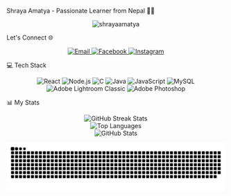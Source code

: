 Shraya Amatya - Passionate Learner from Nepal 👨‍💻
<p align="center">
  <img src="https://komarev.com/ghpvc/?username=Shraya-Amatya&label=Profile%20views&color=0e75b6&style=flat" alt="shrayaamatya" />
</p>
Let's Connect 🌐
<p align="center">
  <a href="mailto:shrayaamatya7@gmail.com">
    <img src="https://img.shields.io/badge/Email-D14836?style=for-the-badge&logo=gmail&logoColor=white" alt="Email" />
  </a>
  <a href="https://www.facebook.com/profile.php?id=100086757128752&mibextid=LQQJ4d">
    <img src="https://img.shields.io/badge/Facebook-%231877F2.svg?style=for-the-badge&logo=Facebook&logoColor=white" alt="Facebook" />
  </a>
  <a href="https://instagram.com/amatya.shraya">
    <img src="https://img.shields.io/badge/Instagram-%23E4405F.svg?style=for-the-badge&logo=Instagram&logoColor=white" alt="Instagram" />
  </a>
</p>
💻 Tech Stack
<p align="center">
  <img src="https://img.shields.io/badge/react-%2320232a.svg?style=for-the-badge&logo=react&logoColor=%2361DAFB" alt="React" />
  <img src="https://img.shields.io/badge/node.js-%2343853D.svg?style=for-the-badge&logo=node.js&logoColor=white" alt="Node.js" />
  <img src="https://img.shields.io/badge/c-%2300599C.svg?style=for-the-badge&logo=c&logoColor=white" alt="C" />
  <img src="https://img.shields.io/badge/java-%23ED8B00.svg?style=for-the-badge&logo=openjdk&logoColor=white" alt="Java" />
  <img src="https://img.shields.io/badge/javascript-%23323330.svg?style=for-the-badge&logo=javascript&logoColor=%23F7DF1E" alt="JavaScript" />
  <img src="https://img.shields.io/badge/mysql-%2300000f.svg?style=for-the-badge&logo=mysql&logoColor=white" alt="MySQL" />
  <img src="https://img.shields.io/badge/Adobe%20Lightroom%20Classic-31A8FF.svg?style=for-the-badge&logo=Adobe%20Lightroom%20Classic&logoColor=white" alt="Adobe Lightroom Classic" />
  <img src="https://img.shields.io/badge/adobe%20photoshop-%2331A8FF.svg?style=for-the-badge&logo=adobe%20photoshop&logoColor=white" alt="Adobe Photoshop" />
</p>
📊 My Stats
<p align="center">
  <img src="https://github-readme-streak-stats.herokuapp.com/?user=Shraya-Amatya&theme=dark&hide_border=false" alt="GitHub Streak Stats" /><br/>
  <img src="https://github-readme-stats.vercel.app/api/top-langs?username=Shraya-Amatya&show_icons=true&theme=radical&locale=en&layout=compact" alt="Top Languages" /><br/>
  <img src="https://github-readme-stats.vercel.app/api?username=Shraya-Amatya&show_icons=true&theme=radical&locale=en" alt="GitHub Stats" />
</p>
<picture>
  <source media="(prefers-color-scheme: dark)" srcset="https://raw.githubusercontent.com/Platane/snk/output/github-contribution-grid-snake-dark.svg" />
  <source media="(prefers-color-scheme: light)" srcset="https://raw.githubusercontent.com/Platane/snk/output/github-contribution-grid-snake.svg" />
  <img alt="github-snake" src="https://raw.githubusercontent.com/Platane/snk/output/github-contribution-grid-snake.svg" />
</picture>
